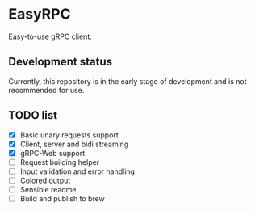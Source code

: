 # EasyRPC

Easy-to-use gRPC client.

## Development status

Currently, this repository is in the early stage of development and is not recommended for use.

## TODO list

- [x] Basic unary requests support
- [x] Client, server and bidi streaming
- [x] gRPC-Web support
- [ ] Request building helper
- [ ] Input validation and error handling
- [ ] Colored output
- [ ] Sensible readme
- [ ] Build and publish to brew

